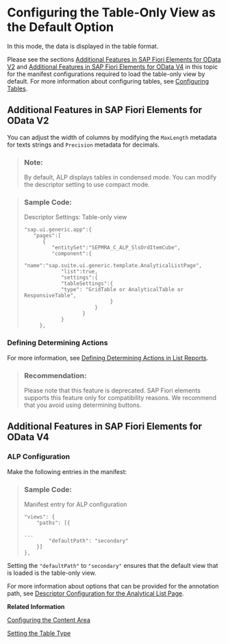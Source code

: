<!-- loiod074e26b013647c7a93b8a9db9b51d2d -->

# Configuring the Table-Only View as the Default Option

In this mode, the data is displayed in the table format.



Please see the sections [Additional Features in SAP Fiori Elements for OData V2](configuring-the-table-only-view-as-the-default-option-d074e26.md#loiod074e26b013647c7a93b8a9db9b51d2d__section_hyv_2r2_kqb) and [Additional Features in SAP Fiori Elements for OData V4](configuring-the-table-only-view-as-the-default-option-d074e26.md#loiod074e26b013647c7a93b8a9db9b51d2d__section_hjk_k2x_gqb) in this topic for the manifest configurations required to load the table-only view by default. For more information about configuring tables, see [Configuring Tables](configuring-tables-f4eb70f.md).



<a name="loiod074e26b013647c7a93b8a9db9b51d2d__section_hyv_2r2_kqb"/>

## Additional Features in SAP Fiori Elements for OData V2

You can adjust the width of columns by modifying the `MaxLength` metadata for texts strings and `Precision` metadata for decimals.

> ### Note:  
> By default, ALP displays tables in condensed mode. You can modify the descriptor setting to use compact mode.

> ### Sample Code:  
> Descriptor Settings: Table-only view
> 
> ```
> "sap.ui.generic.app":{  
>    "pages":[  
>       {  
>          "entitySet":"SEPMRA_C_ALP_SlsOrdItemCube",
>          "component":{  
>             "name":"sap.suite.ui.generic.template.AnalyticalListPage",
>             "list":true,
>             "settings":{  
>             "tableSettings":{  
>             "type": "GridTable or AnalyticalTable or ResponsiveTable",
>                             }
>                        }
>                    }
>             }
>      },
> ```



### Defining Determining Actions

For more information, see [Defining Determining Actions in List Reports](defining-determining-actions-in-list-reports-d719982.md).

> ### Recommendation:  
> Please note that this feature is deprecated. SAP Fiori elements supports this feature only for compatibility reasons. We recommend that you avoid using determining buttons.



<a name="loiod074e26b013647c7a93b8a9db9b51d2d__section_hjk_k2x_gqb"/>

## Additional Features in SAP Fiori Elements for OData V4



### ALP Configuration

Make the following entries in the manifest:

> ### Sample Code:  
> Manifest entry for ALP configuration
> 
> ```
> "views": {
>     "paths": [{
> 
> ...
>         "defaultPath": "secondary"
>     }]
> },
> ```

Setting the `"defaultPath"` to `"secondary"` ensures that the default view that is loaded is the table-only view.

For more information about options that can be provided for the annotation path, see [Descriptor Configuration for the Analytical List Page](descriptor-configuration-for-the-analytical-list-page-2a9df06.md).

**Related Information**  


[Configuring the Content Area](configuring-the-content-area-fc7d73c.md "Visualize data from the main entity set and seamlessly navigate to an application. Define a valid UI.Chart or UI.LineItem annotation to render content for the chart area and table area. For more information, see Descriptor Configuration for the Analytical List Page.")

[Setting the Table Type](setting-the-table-type-7f844f1.md "You can control which table type is rendered in the list report and on the object page by configuring the manifest.json file and by using annotations.")

